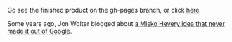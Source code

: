 Go see the finished product on the gh-pages branch, or click [here](http://paul-hammant.github.io/angular-commit-bubbles/commits.html)

Some years ago, Jon Wolter blogged about [a Misko Hevery idea that never made it out of Google](http://jawspeak.com/2011/07/16/improving-developers-enthusiasm-for-unit-tests-using-bubble-charts).